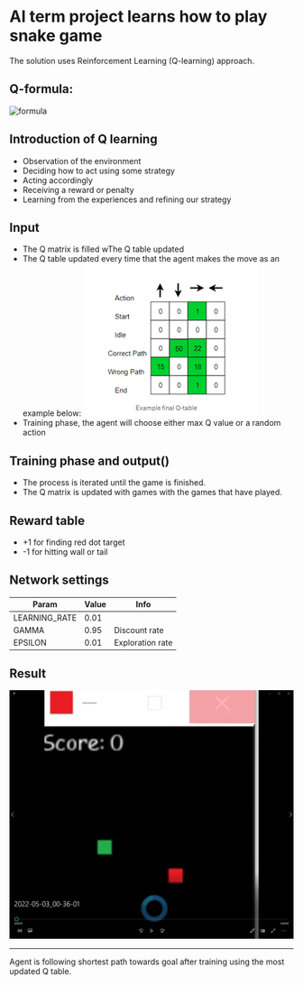 AI term project learns how to play snake game
================================

The solution uses Reinforcement Learning (Q-learning) approach.


Q-formula:
------ 
![formula](readme_images/Qequation.png)

Introduction of Q learning
------ 
* Observation of the environment
* Deciding how to act using some strategy
* Acting accordingly
* Receiving a reward or penalty
* Learning from the experiences and refining our strategy




Input
---------
- The Q matrix is filled wThe Q table updated 
- The Q table updated every time that the agent makes the move as an example below:
![Example](Qtable.png)
- Training phase, the agent will choose either max Q value or a random action


Training phase and output()
---------
- The process is iterated until the game is finished.
- The Q matrix is updated with games with the games that have played.


Reward table
------------

- +1 for finding red dot target
- -1 for hitting wall or tail

Network settings
----------------

Param | Value | Info
--- | --- | ---
LEARNING_RATE | 0.01 |
GAMMA | 0.95 | Discount rate
EPSILON | 0.01 | Exploration rate


Result
-------------

![Visualisation](snake.gif)

------

Agent is following shortest path towards goal after training using the most updated Q table.

